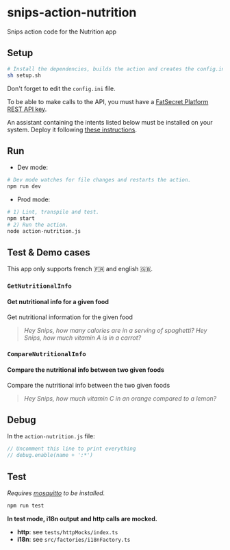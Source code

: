 # snips-action-nutrition

Snips action code for the Nutrition app

## Setup

```sh
# Install the dependencies, builds the action and creates the config.ini file.
sh setup.sh
```

Don't forget to edit the `config.ini` file.

To be able to make calls to the API, you must have a [FatSecret Platform REST API key](https://platform.fatsecret.com/api/Default.aspx?screen=rapih).

An assistant containing the intents listed below must be installed on your system. Deploy it following [these instructions](https://docs.snips.ai/articles/console/actions/deploy-your-assistant).

## Run

- Dev mode:

```sh
# Dev mode watches for file changes and restarts the action.
npm run dev
```

- Prod mode:

```sh
# 1) Lint, transpile and test.
npm start
# 2) Run the action.
node action-nutrition.js
```

## Test & Demo cases

This app only supports french 🇫🇷 and english 🇬🇧.

### `GetNutritionalInfo`

#### Get nutritional info for a given food

Get nutritional information for the given food
> *Hey Snips, how many calories are in a serving of spaghetti?*
> *Hey Snips, how much vitamin A is in a carrot?*

### `CompareNutritionalInfo`

#### Compare the nutritional info between two given foods

Compare the nutritional info between the two given foods
> *Hey Snips, how much vitamin C in an orange compared to a lemon?*

## Debug

In the `action-nutrition.js` file:

```js
// Uncomment this line to print everything
// debug.enable(name + ':*')
```

## Test

*Requires [mosquitto](https://mosquitto.org/download/) to be installed.*

```sh
npm run test
```

**In test mode, i18n output and http calls are mocked.**

- **http**: see `tests/httpMocks/index.ts`
- **i18n**: see `src/factories/i18nFactory.ts`
